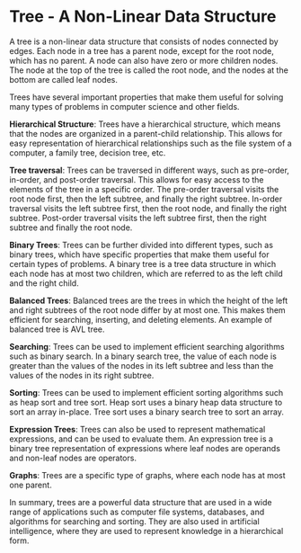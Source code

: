 
# Tree - A Non-Linear Data Structure

A tree is a non-linear data structure that consists of nodes connected by edges. Each node in a tree has a parent node, except for the root node, which has no parent. A node can also have zero or more children nodes. The node at the top of the tree is called the root node, and the nodes at the bottom are called leaf nodes.

Trees have several important properties that make them useful for solving many types of problems in computer science and other fields.

**Hierarchical Structure**: Trees have a hierarchical structure, which means that the nodes are organized in a parent-child relationship. This allows for easy representation of hierarchical relationships such as the file system of a computer, a family tree, decision tree, etc.

**Tree traversal**: Trees can be traversed in different ways, such as pre-order, in-order, and post-order traversal. This allows for easy access to the elements of the tree in a specific order. The pre-order traversal visits the root node first, then the left subtree, and finally the right subtree. In-order traversal visits the left subtree first, then the root node, and finally the right subtree. Post-order traversal visits the left subtree first, then the right subtree and finally the root node.

**Binary Trees**: Trees can be further divided into different types, such as binary trees, which have specific properties that make them useful for certain types of problems. A binary tree is a tree data structure in which each node has at most two children, which are referred to as the left child and the right child.

**Balanced Trees**: Balanced trees are the trees in which the height of the left and right subtrees of the root node differ by at most one. This makes them efficient for searching, inserting, and deleting elements. An example of balanced tree is AVL tree.

**Searching**: Trees can be used to implement efficient searching algorithms such as binary search. In a binary search tree, the value of each node is greater than the values of the nodes in its left subtree and less than the values of the nodes in its right subtree.

**Sorting**: Trees can be used to implement efficient sorting algorithms such as heap sort and tree sort. Heap sort uses a binary heap data structure to sort an array in-place. Tree sort uses a binary search tree to sort an array.

**Expression Trees**: Trees can also be used to represent mathematical expressions, and can be used to evaluate them. An expression tree is a binary tree representation of expressions where leaf nodes are operands and non-leaf nodes are operators.

**Graphs**: Trees are a specific type of graphs, where each node has at most one parent.

In summary, trees are a powerful data structure that are used in a wide range of applications such as computer file systems, databases, and algorithms for searching and sorting. They are also used in artificial intelligence, where they are used to represent knowledge in a hierarchical form.